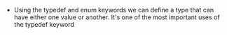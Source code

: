 - Using the typedef and enum keywords we can define a type that can have either one value or another. It's one of the most important uses of the typedef keyword
